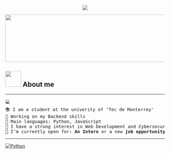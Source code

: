 
<div>
 <p align="center">
  <a href="https://github.com/rox-dotcom"><img src="https://readme-typing-svg.herokuapp.com?color=%7B2CBF&center=true&vCenter=true&lines=Hi+%2C+welcome+to+my+Github+page;I+am+rox-dotcom;I+am+a+student+in+Computer+Science;Web+Dev;Cybersecurity+enthusiast;"></a>
 </p>
</div
 
<div align="center">
 <img src="" 
  height="150px" width="1000px"/> 
</div>


## <picture><img src = "https://github.com/7oSkaaa/7oSkaaa/blob/main/Images/about_me.gif?raw=true" width = 50px></picture> About me

<hr>

<pre>
💻 
📚 I am a student at the univerity of 'Tec de Monterrey'
🔭 Working on my Backend skills
🌟 Main languages: Python, JavaScript
🚩 I have a strong interest in Web Development and Cybersecurity.
🤔 I’m currently open for: <b>An Intern</b> or a new <b>job opportunity</b>, this is <a href="_" target="_blank">MY RESUME.</a>
</pre>
<hr>

[![Python](https://img.shields.io/badge/Code-Python-blue.svg)](https://shields.io/)
